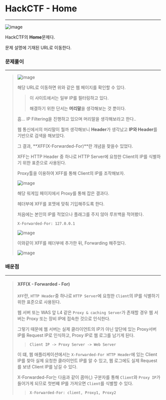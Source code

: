 # HackCTF - Home

---



![image](https://user-images.githubusercontent.com/33051018/69157465-4b692200-0b28-11ea-98c0-dfb597bfa50b.png)

HackCTF의 **Home**문제다.

문제 설명에 기재된 URL로 이동한다.



### 문제풀이

---

>
>![image](https://user-images.githubusercontent.com/33051018/69157526-69368700-0b28-11ea-90c1-840039a6a81c.png)
>
>해당 URL로 이동하면 위와 같은 웹 페이지를 확인할 수 있다.
>
>>이 사이트에서는 일부 IP를 필터링하고 있다.
>>
>>해결하기 위한 단서는 **머리말**을 생각해보는 것 뿐이다.
>
>흠... IP Filtering을 진행하고 있으며 머리말을 생각해보라고 한다..
>
>웹 통신에서의 머리말이 뭘까 생각해보니 **Header**가 생각났고 **IP와 Header**를 기반으로 검색을 해보았다.
>
>그 결과, **XFF(X-Forwarded-For)**란 개념을 찾을수 있었다.
>
>XFF는 HTTP Header 중 하나로 HTTP Server에 요청한 Client의 IP를 식별하기 위한 표준으로 사용된다.
>
>Proxy툴을 이용하여 XFF를 통해 Client의 IP를 조작해보자.
>
>![image](https://user-images.githubusercontent.com/33051018/69157970-0e515f80-0b29-11ea-81de-5a8d8625fc11.png)
>
>해당 워게임 페이지에서 Proxy를 통해 잡은 결과다.
>
>헤더부에 XFF를 포맷에 맞춰 기입해주도록 한다.
>
>처음에는 본인의 IP를 적었으나 플래그를 주지 않아 루프백을 적어봤다.
>
>`X-Forwarded-For: 127.0.0.1`
>
>![image](https://user-images.githubusercontent.com/33051018/69158178-5b353600-0b29-11ea-9cc0-a6c42197ca60.png)
>
>이와같이 XFF를 헤더부에 추가한 뒤, Forwarding 해주었다.
>
>![image](https://user-images.githubusercontent.com/33051018/69158291-89b31100-0b29-11ea-9d55-1862264c3d75.png)



### 배운점

---

>#### XFF(X - Forwarded - For)
>
>`XFF`란, `HTTP Header`중 하나로 `HTTP Server`에 요청한 `Client`의 IP를 식별하기 위한 표준으로 사용된다.
>
>웹 서버 또는 WAS 앞 L4 같은 `Proxy & caching Server`가 존재할 경우 웹 서버는 Proxy 또는 장비 IP에 접속한 것으로 인식한다. 
>
>그렇기 때문에 웹 서버는 실제 클라이언트의 IP가 아닌 앞단에 있는 Proxy서버 IP를 Request IP로 인식하고, Proxy IP로 웹 로그를 남기게 된다.
>
>>`Client IP -> Proxy Server -> Web Server`
>
>이 떄, 웹 애플리케이션에서는 `X-Forwarded-For HTTP Header`에 있는 Client IP를 찾아 실제 요청한 클라이언트 IP를 알 수 있고, 웹 로그에도 실제 Request를 보낸 Client IP를 남길 수 있다.
>
>X-Forwarded-For는 다음과 같이 콤마(,) 구분자를 통해 `Client`와 `Proxy IP`가 들어가게 되므로 첫번쨰 IP를 가져오면 `Client`를 식별할 수 있다.
>
>>`X-Forwarded-For: client, Proxy1, Proxy2`